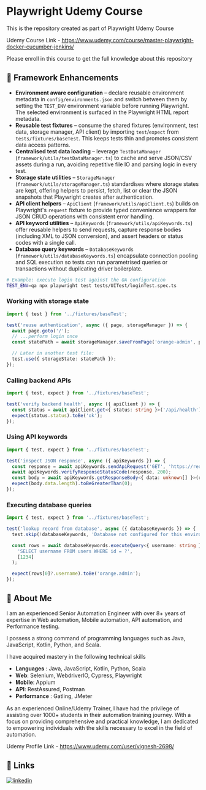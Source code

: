 # Playwright Udemy Course

This is the repository created as part of Playwright Udemy Course

Udemy Course Link - https://www.udemy.com/course/master-playwright-docker-cucumber-jenkins/

Please enroll in this course to get the full knowledge about this repository

## 🧱 Framework Enhancements

- **Environment aware configuration** – declare reusable environment metadata in `config/environments.json` and switch between them by setting the `TEST_ENV` environment variable before running Playwright. The selected environment is surfaced in the Playwright HTML report metadata.
- **Reusable test fixtures** – consume the shared fixtures (environment, test data, storage manager, API client) by importing `test`/`expect` from `tests/fixtures/baseTest`. This keeps tests thin and promotes consistent data access patterns.
- **Centralised test data loading** – leverage `TestDataManager` (`framework/utils/testDataManager.ts`) to cache and serve JSON/CSV assets during a run, avoiding repetitive file IO and parsing logic in every test.
- **Storage state utilities** – `StorageManager` (`framework/utils/storageManager.ts`) standardises where storage states are kept, offering helpers to persist, fetch, list or clear the JSON snapshots that Playwright creates after authentication.
- **API client helpers** – `ApiClient` (`framework/utils/apiClient.ts`) builds on Playwright's `request` fixture to provide typed convenience wrappers for JSON CRUD operations with consistent error handling.
- **API keyword utilities** – `ApiKeywords` (`framework/utils/apiKeywords.ts`) offer reusable helpers to send requests, capture response bodies (including XML to JSON conversion), and assert headers or status codes with a single call.
- **Database query keywords** – `DatabaseKeywords` (`framework/utils/databaseKeywords.ts`) encapsulate connection pooling and SQL execution so tests can run parametrised queries or transactions without duplicating driver boilerplate.

```bash
# Example: execute login test against the QA configuration
TEST_ENV=qa npx playwright test tests/UITest/loginTest.spec.ts
```

### Working with storage state

```ts
import { test } from '../fixtures/baseTest';

test('reuse authentication', async ({ page, storageManager }) => {
  await page.goto('/');
  // ...perform login once
  const statePath = await storageManager.saveFromPage('orange-admin', page);

  // Later in another test file:
  test.use({ storageState: statePath });
});
```

### Calling backend APIs

```ts
import { test, expect } from '../fixtures/baseTest';

test('verify backend health', async ({ apiClient }) => {
  const status = await apiClient.get<{ status: string }>('/api/health');
  expect(status.status).toBe('ok');
});
```

### Using API keywords

```ts
import { test, expect } from '../fixtures/baseTest';

test('inspect JSON response', async ({ apiKeywords }) => {
  const response = await apiKeywords.sendApiRequest('GET', 'https://reqres.in/api/users?page=2');
  await apiKeywords.verifyResponseStatusCode(response, 200);
  const body = await apiKeywords.getResponseBody<{ data: unknown[] }>(response);
  expect(body.data.length).toBeGreaterThan(0);
});
```

### Executing database queries

```ts
import { test, expect } from '../fixtures/baseTest';

test('lookup record from database', async ({ databaseKeywords }) => {
  test.skip(!databaseKeywords, 'Database not configured for this environment');

  const rows = await databaseKeywords.executeQuery<{ username: string }>(
    'SELECT username FROM users WHERE id = ?',
    [1234]
  );

  expect(rows[0]?.username).toBe('orange.admin');
});
```

## 🚀 About Me
I am an experienced Senior Automation Engineer with over 8+ years of expertise in Web automation, Mobile automation, API automation, and Performance testing.

I possess a strong command of programming languages such as Java, JavaScript, Kotlin, Python, and Scala.

I have acquired mastery in the following technical skills

- 𝐋𝐚𝐧𝐠𝐮𝐚𝐠𝐞𝐬 : Java, JavaScript, Kotlin, Python, Scala
- 𝐖𝐞𝐛: Selenium, WebdriverIO, Cypress, Playwright
- 𝐌𝐨𝐛𝐢𝐥𝐞: Appium
- 𝐀𝐏𝐈: RestAssured, Postman
- 𝐏𝐞𝐫𝐟𝐨𝐫𝐦𝐚𝐧𝐜𝐞 : Gatling, JMeter

As an experienced Online/Udemy Trainer, I have had the privilege of assisting over 1000+ students in their automation training journey. With a focus on providing comprehensive and practical knowledge, I am dedicated to empowering individuals with the skills necessary to excel in the field of automation.

Udemy Profile Link - https://www.udemy.com/user/vignesh-2698/


## 🔗 Links
[![linkedin](https://img.shields.io/badge/linkedin-0A66C2?style=for-the-badge&logo=linkedin&logoColor=white)](https://www.linkedin.com/in/vignesh-srinivasa-raghavan/)
